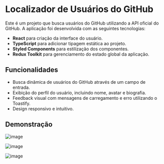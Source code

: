 # Localizador de Usuários do GitHub

Este é um projeto que busca usuários do GitHub utilizando a API oficial do GitHub. A aplicação foi desenvolvida com as seguintes tecnologias:

- **React** para criação da interface do usuário.
- **TypeScript** para adicionar tipagem estática ao projeto.
- **Styled Components** para estilização dos componentes.
- **Redux Toolkit** para gerenciamento do estado global da aplicação.

## Funcionalidades

- Busca dinâmica de usuários do GitHub através de um campo de entrada.
- Exibição do perfil do usuário, incluindo nome, avatar e biografia.
- Feedback visual com mensagens de carregamento e erro utilizando o Toastify.
- Design responsivo e intuitivo.

## Demonstração

![image](https://github.com/user-attachments/assets/5a17a127-5f96-4e1a-8cde-daaf7b38daa5)

![image](https://github.com/user-attachments/assets/6985aaf8-348a-4689-92a8-e22663df731c)

![image](https://github.com/user-attachments/assets/2a00e03c-8233-4476-8475-4cc5ae950dcd)

